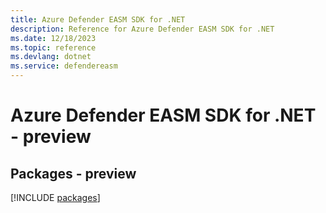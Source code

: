 ```yaml
---
title: Azure Defender EASM SDK for .NET
description: Reference for Azure Defender EASM SDK for .NET
ms.date: 12/18/2023
ms.topic: reference
ms.devlang: dotnet
ms.service: defendereasm
---
```

# Azure Defender EASM SDK for .NET - preview
## Packages - preview
[!INCLUDE [packages](defender-easm-index.md)]